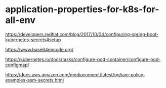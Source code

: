 # application-properties-for-k8s-for-all-env

https://developers.redhat.com/blog/2017/10/04/configuring-spring-boot-kubernetes-secrets#setup

https://www.base64encode.org/

https://kubernetes.io/docs/tasks/configure-pod-container/configure-pod-configmap/

https://docs.aws.amazon.com/mediaconnect/latest/ug/iam-policy-examples-asm-secrets.html
